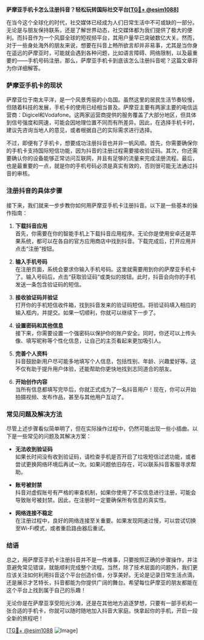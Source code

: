 **萨摩亚手机卡怎么注册抖音？轻松玩转国际社交平台[[TG💪+ @esim1088](https://t.me/s/esim1088)]**

在当今这个全球化的时代，社交媒体已经成为人们日常生活中不可或缺的一部分。无论是与朋友保持联系，还是了解世界动态，社交媒体都为我们提供了极大的便利。而抖音作为一个风靡全球的短视频平台，其用户量早已突破数亿大关。然而，对于一些身处海外的朋友来说，想要在抖音上畅所欲言却并非易事，尤其是当你身在遥远的萨摩亚时，可能就会遇到各种问题，比如语言障碍、网络限制，以及最重要的——手机号码注册。那么，萨摩亚手机卡到底该怎么注册抖音呢？这篇文章将为你详细解答。

### 萨摩亚手机卡的现状

萨摩亚位于南太平洋，是一个风景秀丽的小岛国。虽然这里的居民生活节奏较慢，但随着科技的发展，手机卡的使用已经相当普及。萨摩亚主要有两家主要的电信运营商：Digicel和Vodafone。这两家运营商提供的服务覆盖了大部分地区，但具体到信号强度和网速，可能会因地理位置不同而有所差异。因此，在选择手机卡时，建议先咨询当地人的意见，或者根据自己的实际需求进行选择。

不过，即便有了手机卡，想要成功注册抖音也并非一帆风顺。首先，你需要确保你的手机卡支持国际短信功能，因为抖音的注册过程需要接收验证码。其次，你还需要确认你的设备能够正常访问互联网，并且有足够的流量来完成注册流程。最后，也是最重要的一点，就是你的手机号码必须是真实有效的，否则很可能无法通过抖音的审核。

### 注册抖音的具体步骤

接下来，我们就来一步步教你如何用萨摩亚手机卡注册抖音。以下是一些基本的操作指南：

1. **下载抖音应用**  
   首先，你需要在你的智能手机上下载抖音应用程序。无论你是使用安卓还是苹果系统，都可以在各自的官方应用商店中找到抖音。下载完成后，打开应用并点击“注册”按钮。

2. **输入手机号码**  
   在注册页面，系统会要求你输入手机号码。这里就需要用到你的萨摩亚手机卡了。输入号码后，点击“获取验证码”或类似的按钮。此时，抖音会向你的手机发送一条包含验证码的短信。

3. **接收验证码并验证**  
   打开你的手机短信收件箱，找到抖音发来的验证码短信。将验证码填入相应的输入框内，并提交。如果一切顺利，你就可以继续下一步了。

4. **设置密码和其他信息**  
   接下来，你需要设置一个强密码以保护你的账户安全。同时，你还可以上传头像、填写昵称等个性化信息，让自己的主页看起来更加吸引人。

5. **完善个人资料**  
   抖音鼓励新用户尽可能多地填写个人信息，包括性别、年龄、兴趣爱好等。这不仅有助于提升用户体验，还能帮助你更快地找到志同道合的朋友。

6. **开始创作内容**  
   当所有信息都填写完毕后，你就正式成为了一名抖音用户！现在，你可以开始拍摄视频、发布作品，甚至与其他用户互动了。

### 常见问题及解决方法

尽管上述步骤看似简单明了，但在实际操作过程中，仍然可能出现一些小插曲。以下是一些常见的问题及其解决方案：

- **无法收到验证码**  
  如果长时间没有收到验证码，请检查手机是否开启了垃圾短信过滤功能，或者尝试更换网络环境后再试一次。如果问题依旧存在，可以联系抖音客服寻求帮助。

- **账号被封禁**  
  抖音对虚假账号有严格的审查机制，如果你使用了不实信息进行注册，可能会导致账号被封禁。因此，在注册时一定要确保所有信息的真实性。

- **网络连接不稳定**  
  在注册过程中，良好的网络连接至关重要。如果发现网速过慢，可以尝试切换至Wi-Fi模式，或者重启路由器后重试。

### 结语

总之，用萨摩亚手机卡注册抖音并不是一件难事，只要按照正确的步骤操作，并注意避免常见错误，就能顺利完成整个流程。当然，除了技术层面的问题外，我们更应该关注如何利用抖音这个平台创造价值，分享美好。无论是记录日常生活点滴，还是展示才艺特长，抖音都能为你提供广阔的舞台。希望每位萨摩亚的朋友都能在这个平台上找到属于自己的乐趣！

无论你是在萨摩亚享受阳光沙滩，还是在其他地方追逐梦想，只要有一部手机和一张合适的手机卡，你就可以随时随地加入抖音大家庭。快拿起你的手机，开启一段全新的旅程吧！

[[TG💪+ @esim1088](https://t.me/s/esim1088) ![Image](https://i.postimg.cc/4NQfJmqS/Snipaste-2025-05-13-00-14-12.png)]